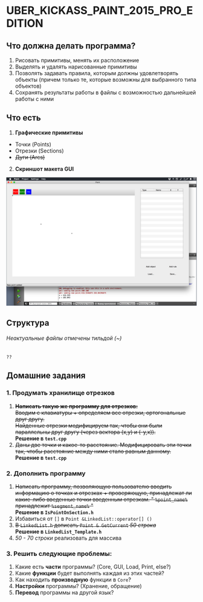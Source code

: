 # UBER\_KICKASS\_PAINT\_2015\_PRO\_EDITION

## Что должна делать программа?
1. Рисовать примитивы, менять их расположение  
2. Выделять и удалять нарисованные примитивы  
3. Позволять задавать правила, которым должны удовлетворять объекты (причем только те, которые возможны для выбранного типа объектов)  
4. Сохранять результаты работы в файлы с возможностью дальнейшей работы с ними  

## Что есть

1. **Графические примитивы**  
  + Точки   (Points)  
  + Отрезки (Sections)  
  + ~~Дуги    (Arcs)~~  
  
2. **Скриншот макета GUI**  

![Screenshot](https://github.com/109spbu2sem/Project/blob/tapochek97/qt/screenshot.png?raw=true "Screenshot")

## Структура
###### Неактуальные файлы отмечены тильдой (~)
    ??    

## Домашние задания

### 1. Продумать хранилище отрезков

1. ~~**Написать такую же программу для отрезков:**~~  
~~Вводим с клавиатуры + определяем все отрезки, ортогональные друг другу.~~  
~~Найденные отрезки модифицируем так, чтобы они были параллельны друг другу (через вектора (х,у) и (-у,х)).~~  
**Решение в `test.cpp`**  
2. ~~Даны две точки и какое-то расстояние. Модифицировать эти точки так, чтобы расстояние между ними стало равным данному.~~  
**Решение в `test.cpp`**  

### 2. Дополнить программу
1. ~~Написать программу, позволяющую пользователю вводить информацию о точках и отрезках + проверяющую, принадлежат ли какие-либо введенные точки введенным отрезкам. " `%point_name%` принадлежит `%segment_name%` "~~  
**Решение в `IsPointOnSection.h`**  
2. Избавиться от `[]` в `Point &LinkedList::operator[] ()`  
3. ~~В `LinkedList.h` дописать `Point & GetCurrent` *50 строка*~~  
**Решение в `LinkedList_Template.h`**  
4. *50 - 70 строки* реализовать для массива  

### 3. Решить следующие проблемы:
1. Какие есть **части** программы? (Core, GUI, Load, Print, else?)  
2. Какие **функции** будет выполнять каждая из этих частей?  
3. Как находить **производную** функции в `Core`?  
4. **Настройки** программы? (Хранение, обращение)
5. **Перевод** программы на другой язык?

